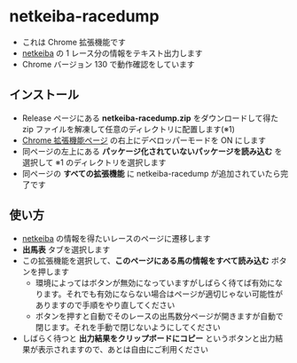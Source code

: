 # netkeiba-racedump

- これは Chrome 拡張機能です
- [netkeiba](https://race.netkeiba.com/) の 1 レース分の情報をテキスト出力します
- Chrome バージョン 130 で動作確認をしています

## インストール

- Release ページにある **netkeiba-racedump.zip** をダウンロードして得た zip ファイルを解凍して任意のディレクトリに配置します(※1)
- [Chrome 拡張機能ページ](chrome://extensions/) の右上にデベロッパーモードを ON にします
- 同ページの左上にある **パッケージ化されていないパッケージを読み込む** を選択して ※1 のディレクトリを選択します
- 同ページの **すべての拡張機能** に netkeiba-racedump が追加されていたら完了です

## 使い方

- [netkeiba](https://race.netkeiba.com/) の情報を得たいレースのページに遷移します
- **出馬表** タブを選択します
- この拡張機能を選択して、**このページにある馬の情報をすべて読み込む** ボタンを押します
  - 環境によってはボタンが無効になっていますがしばらく待てば有効になります。それでも有効にならない場合はページが適切じゃない可能性がありますので手順をやり直してください
  - ボタンを押すと自動でそのレースの出馬数分ページが開きますが自動で閉じます。それを手動で閉じないようにしてください
- しばらく待つと **出力結果をクリップボードにコピー** というボタンと出力結果が表示されますので、あとは自由にご利用ください
